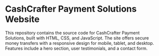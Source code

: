 # CashCrafter Payment Solutions Website
This repository contains the source code for CashCrafter Payment Solutions, built with HTML, CSS, and JavaScript. The site offers secure money transfers with a responsive design for mobile, tablet, and desktop. Features include a hero section, user testimonials, and a contact form.
